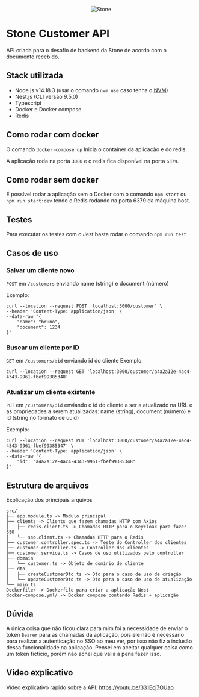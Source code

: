 <div style="text-align:center;height:90px,width:90px;">

![Stone](https://logospng.org/wp-content/uploads/stone.png)
</div>

# Stone Customer API
API criada para o desafio de backend da Stone de acordo com o documento recebido.

## Stack utilizada
- Node.js v14.18.3 (usar o comando `nvm use` caso tenha o [NVM](https://github.com/nvm-sh/nvm))
- Nest.js (CLI versão 9.5.0)
- Typescript
- Docker e Docker compose
- Redis

## Como rodar com docker
O comando `docker-compose up` Inicia o container da aplicação e do redis.

A aplicação roda na porta `3000` e o redis fica disponível na porta `6379`.


## Como rodar sem docker

É possível rodar a aplicação sem o Docker com o comando `npm start` ou `npm run start:dev` tendo o Redis rodando na porta 6379 da máquina host.

## Testes
Para executar os testes com o Jest basta rodar o comando `npm run test`

## Casos de uso 
### Salvar um cliente novo 
`POST` em `/customers` enviando name (string) e document (número)


Exemplo:
```
curl --location --request POST 'localhost:3000/customer' \
--header 'Content-Type: application/json' \
--data-raw '{
    "name": "bruno",
    "document": 1234
}'
```

### Buscar um cliente por ID
`GET` em `/customers/:id` enviando id do cliente
Exemplo: 
```
curl --location --request GET 'localhost:3000/customer/a4a2a12e-4ac4-4343-9961-fbef99385348'
```

### Atualizar um cliente existente
`PUT` em `/customers/:id` enviando o id do cliente a ser a atualizado na URL e as propriedades a serem atualizadas: name (string), document (número) e id (string no formato de uuid)


Exemplo: 
```
curl --location --request PUT 'localhost:3000/customer/a4a2a12e-4ac4-4343-9961-fbef99385347' \
--header 'Content-Type: application/json' \
--data-raw '{
    "id": "a4a2a12e-4ac4-4343-9961-fbef99385348"
}'
```

## Estrutura de arquivos

Explicação dos principais arquivos
```
src/
├── app.module.ts -> Módulo principal
├── clients -> Clients que fazem chamadas HTTP com Axios
│   ├── redis.client.ts -> Chamadas HTTP para o Keycloak para fazer SSO
│   └── sso.client.ts -> Chamadas HTTP para o Redis
├── customer.controller.spec.ts -> Teste do Controller dos clientes
├── customer.controller.ts -> Controller dos clientes
├── customer.service.ts -> Casos de uso utilizados pelo controller
├── domain
│   └── customer.ts -> Objeto de domínio de cliente
├── dto
│   ├── createCustomerDto.ts -> Dto para o caso de uso de criação
│   └── updateCustomerDto.ts -> Dto para o caso de uso de atualização
└── main.ts
Dockerfile/ -> Dockerfile para criar a aplicação Nest
docker-compose.yml/ -> Docker compose contendo Redis + aplicação
```

## Dúvida 
A única coisa que não ficou clara para mim foi a necessidade de enviar o token `Bearer` para as chamadas da aplicação, pois ele não é necessário para realizar a autenticação no SSO ao meu ver, por isso não fiz a inclusão dessa funcionalidade na aplicação. Pensei em aceitar qualquer coisa como um token ficticío, porém não achei que valia a pena fazer isso.

## Vídeo explicativo

Vídeo explicativo rápido sobre a API: https://youtu.be/331Ecj7OUao
